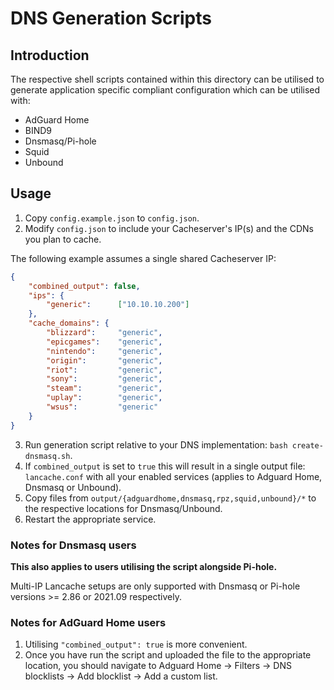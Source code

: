 # DNS Generation Scripts

## Introduction

The respective shell scripts contained within this directory can be utilised to generate application specific compliant
configuration which can be utilised with:

* AdGuard Home
* BIND9
* Dnsmasq/Pi-hole
* Squid
* Unbound

## Usage

1. Copy `config.example.json` to `config.json`.
2. Modify `config.json` to include your Cacheserver's IP(s) and the CDNs you plan to cache.

The following example assumes a single shared Cacheserver IP:
```json
{
    "combined_output": false,
    "ips": {
        "generic":      ["10.10.10.200"]
    },
    "cache_domains": {
        "blizzard":     "generic",
        "epicgames":    "generic",
        "nintendo":     "generic",
        "origin":       "generic",
        "riot":         "generic",
        "sony":         "generic",
        "steam":        "generic",
        "uplay":        "generic",
        "wsus":         "generic"
    }
}
```
3. Run generation script relative to your DNS implementation: `bash create-dnsmasq.sh`.
4. If `combined_output` is set to `true` this will result in a single output file: `lancache.conf` with all your enabled services (applies to Adguard Home, Dnsmasq or Unbound).
5. Copy files from `output/{adguardhome,dnsmasq,rpz,squid,unbound}/*` to the respective locations for Dnsmasq/Unbound.
6. Restart the appropriate service.

### Notes for Dnsmasq users

**This also applies to users utilising the script alongside Pi-hole.**

Multi-IP Lancache setups are only supported with Dnsmasq or Pi-hole versions >= 2.86 or 2021.09 respectively.

### Notes for AdGuard Home users

1. Utilising `"combined_output": true` is more convenient.
2. Once you have run the script and uploaded the file to the appropriate location, you should navigate to Adguard Home -> Filters -> DNS blocklists -> Add blocklist -> Add a custom list.
